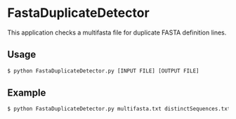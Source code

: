 # FastaDuplicateDetector

This application checks a multifasta file for duplicate FASTA definition lines.

## Usage


```bash
$ python FastaDuplicateDetector.py [INPUT FILE] [OUTPUT FILE]
```

## Example

```bash
$ python FastaDuplicateDetector.py multifasta.txt distinctSequences.txt